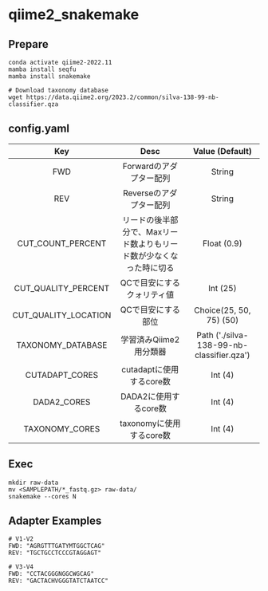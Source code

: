 # qiime2_snakemake

## Prepare
```:bash
conda activate qiime2-2022.11
mamba install seqfu
mamba install snakemake

# Download taxonomy database
wget https://data.qiime2.org/2023.2/common/silva-138-99-nb-classifier.qza
```

## config.yaml
| Key | Desc | Value (Default) |
| :---: | :---: | :---: |
| FWD | Forwardのアダプター配列 | String |
| REV | Reverseのアダプター配列 | String |
| CUT_COUNT_PERCENT | リードの後半部分で、Maxリード数よりもリード数が少なくなった時に切る | Float (0.9) |
| CUT_QUALITY_PERCENT | QCで目安にするクォリティ値 | Int (25) |
| CUT_QUALITY_LOCATION | QCで目安にする部位 | Choice(25, 50, 75) (50) |
| TAXONOMY_DATABASE | 学習済みQiime2用分類器 | Path ('./silva-138-99-nb-classifier.qza') |
| CUTADAPT_CORES | cutadaptに使用するcore数 | Int (4) |
| DADA2_CORES | DADA2に使用するcore数 | Int (4) |
| TAXONOMY_CORES | taxonomyに使用するcore数 | Int (4) |

## Exec
```:bash
mkdir raw-data
mv <SAMPLEPATH/*_fastq.gz> raw-data/
snakemake --cores N
```

## Adapter Examples
```
# V1-V2
FWD: "AGRGTTTGATYMTGGCTCAG"
REV: "TGCTGCCTCCCGTAGGAGT"

# V3-V4
FWD: "CCTACGGGNGGCWGCAG"
REV: "GACTACHVGGGTATCTAATCC"
```